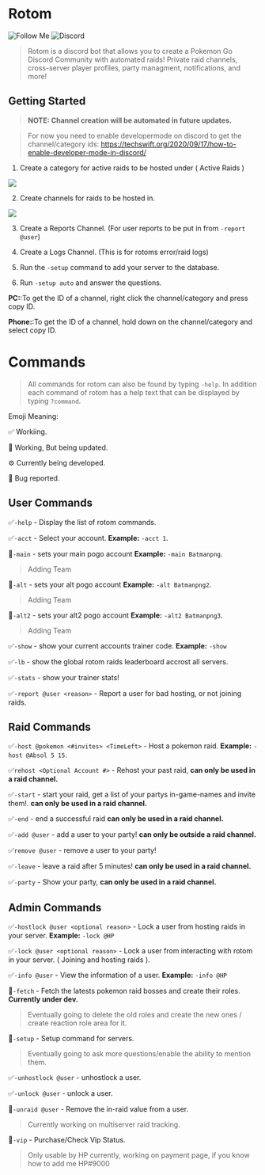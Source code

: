 # Rotom

![Follow Me](https://img.shields.io/github/followers/hwp9000?label=Follow%20Me&style=flat-square) ![Discord](https://img.shields.io/discord/412372314454491136?color=blue&style=for-the-badge)

> Rotom is a discord bot that allows you to create a Pokemon Go Discord Community with automated raids! Private raid channels, cross-server player profiles, party managment, notifications, and more!

## Getting Started

> **NOTE: Channel creation will be automated in future updates.**


> For now you need to enable developermode on discord to get the channel/category ids:
https://techswift.org/2020/09/17/how-to-enable-developer-mode-in-discord/

1. Create a category for active raids to be hosted under ( Active Raids )

![](https://i.imgur.com/IIcjSBj.png)

2. Create channels for raids to be hosted in.

![](https://i.imgur.com/1wQurLB.png)

3. Create a Reports Channel. (For user reports to be put in from `-report @user`)

4. Create a Logs Channel. (This is for rotoms error/raid logs)

5. Run the `-setup` command to add your server to the database.

6. Run `-setup auto` and answer the questions.

**PC:**:To get the ID of a channel, right click the channel/category and press copy ID.

**Phone:**:To get the ID of a channel, hold down on the channel/category and select copy ID.

# Commands
> All commands for rotom can also be found by typing `-help`. In addition each command of rotom has a help text that can be displayed by typing `?command`.

Emoji Meaning:

✅ Workiing.

🧪 Working, But being updated.

⚙️ Currently being developed.

🐛 Bug reported.

## User Commands

✅`-help` - Display the list of rotom commands.

✅`-acct` - Select your account. **Example:** `-acct 1`.

🧪`-main` - sets your main pogo account **Example:** `-main Batmanpng`.
> Adding Team

🧪`-alt` - sets your alt pogo account **Example:** `-alt Batmanpng2`.
> Adding Team

🧪`-alt2` - sets your alt2 pogo account **Example:** `-alt2 Batmanpng3`.
> Adding Team

✅`-show` - show your current accounts trainer code. **Example:** `-show`

✅`-lb` - show the global rotom raids leaderboard accrost all servers.

✅`-stats` - show your trainer stats!

✅`-report @user <reason>` - Report a user for bad hosting, or not joining raids.

## Raid Commands

✅`-host @pokemon <#invites> <TimeLeft>` - Host a pokemon raid. **Example:** `-host @Absol 5 15`.

✅`rehost <Optional Account #>` - Rehost your past raid, **can only be used in a raid channel.**

✅`-start` - start your raid, get a list of your partys in-game-names and invite them!. **can only be used in a raid channel.**

✅`-end` - end a successful raid **can only be used in a raid channel.**

✅`-add @user` - add a user to your party! **can only be outside a raid channel.**

✅`remove @user` - remove a user to your party!

✅`-leave` - leave a raid after 5 minutes! **can only be used in a raid channel.**

✅`-party` - Show your party, **can only be used in a raid channel.**





## Admin Commands

✅`-hostlock @user <optional reason>` - Lock a user from hosting raids in your server. **Example:** `-lock @HP`

✅`-lock @user <optional reason>` - Lock a user from interacting with rotom in your server. ( Joining and hosting raids ).

✅`-info @user` - View the information of a user. **Example:** `-info @HP`

🧪`-fetch` - Fetch the latests pokemon raid bosses and create their roles.  **Currently under dev.**
> Eventually going to delete the old roles and create the new ones / create reaction role area for it.

🧪`-setup` - Setup command for servers.
> Eventually going to ask more questions/enable the ability to mention them.

✅`-unhostlock @user` - unhostlock a user.

✅`-unlock @user` - unlock a user.

🧪`-unraid @user` - Remove the in-raid value from a user.
> Currently working on multiserver raid tracking.

🧪`-vip` - Purchase/Check Vip Status.
> Only usable by HP currently, working on payment page, if you know how to add me HP#9000

## 
